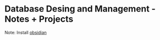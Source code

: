 # Database Desing and Management - Notes + Projects
Note:
    Install [obsidian](https://obsidian.md/)
